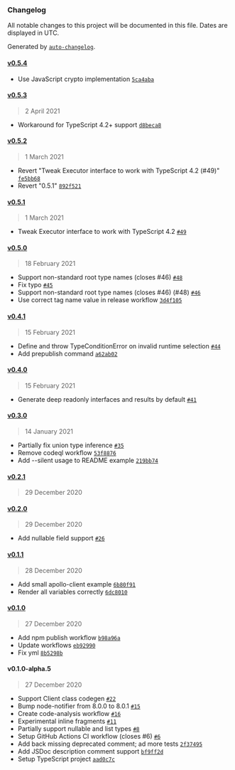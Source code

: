 ### Changelog

All notable changes to this project will be documented in this file. Dates are displayed in UTC.

Generated by [`auto-changelog`](https://github.com/CookPete/auto-changelog).

#### [v0.5.4](https://github.com/timkendall/tql/compare/v0.5.3...v0.5.4)

- Use JavaScript crypto implementation [`5ca4aba`](https://github.com/timkendall/tql/commit/5ca4aba042f3935079fbfe09343881da830de4ec)
#### [v0.5.3](https://github.com/timkendall/tql/compare/v0.5.2...v0.5.3)

> 2 April 2021

- Workaround for TypeScript 4.2+ support [`d8beca8`](https://github.com/timkendall/tql/commit/d8beca8fc59ff1f2cd384dcdbc3e71bdee36d6e8)

#### [v0.5.2](https://github.com/timkendall/tql/compare/v0.5.1...v0.5.2)

> 1 March 2021

- Revert "Tweak Executor interface to work with TypeScript 4.2 (#49)" [`fe5bb68`](https://github.com/timkendall/tql/commit/fe5bb6857fa25d9c044ca896a3993d813203b71d)
- Revert "0.5.1" [`892f521`](https://github.com/timkendall/tql/commit/892f521c3d2fcb211bdc8b7c7fcc5f3a18a218a3)

#### [v0.5.1](https://github.com/timkendall/tql/compare/v0.5.0...v0.5.1)

> 1 March 2021

- Tweak Executor interface to work with TypeScript 4.2 [`#49`](https://github.com/timkendall/tql/pull/49)

#### [v0.5.0](https://github.com/timkendall/tql/compare/v0.4.1...v0.5.0)

> 18 February 2021

- Support non-standard root type names (closes #46) [`#48`](https://github.com/timkendall/tql/pull/48)
- Fix typo [`#45`](https://github.com/timkendall/tql/pull/45)
- Support non-standard root type names (closes #46) (#48) [`#46`](https://github.com/timkendall/tql/issues/46)
- Use correct tag name value in release workflow [`3d4f105`](https://github.com/timkendall/tql/commit/3d4f105358da2488a9818bfaae4166492ed64ae9)

#### [v0.4.1](https://github.com/timkendall/tql/compare/v0.4.0...v0.4.1)

> 15 February 2021

- Define and throw TypeConditionError on invalid runtime selection [`#44`](https://github.com/timkendall/tql/pull/44)
- Add prepublish command [`a62ab02`](https://github.com/timkendall/tql/commit/a62ab023d04a23c7d910f1a619d58aeef9c64772)

#### [v0.4.0](https://github.com/timkendall/tql/compare/v0.3.0...v0.4.0)

> 15 February 2021

- Generate deep readonly interfaces and results by default [`#41`](https://github.com/timkendall/tql/pull/41)

#### [v0.3.0](https://github.com/timkendall/tql/compare/v0.2.1...v0.3.0)

> 14 January 2021

- Partially fix union type inference [`#35`](https://github.com/timkendall/tql/pull/35)
- Remove codeql workflow [`53f8876`](https://github.com/timkendall/tql/commit/53f8876fa509d3f6d86852e9d1642cfad383d734)
- Add --silent usage to README example [`219bb74`](https://github.com/timkendall/tql/commit/219bb74961286bd9210ae95e3f98e7a2260ec9bb)

#### [v0.2.1](https://github.com/timkendall/tql/compare/v0.2.0...v0.2.1)

> 29 December 2020

#### [v0.2.0](https://github.com/timkendall/tql/compare/v0.1.1...v0.2.0)

> 29 December 2020

- Add nullable field support [`#26`](https://github.com/timkendall/tql/pull/26)

#### [v0.1.1](https://github.com/timkendall/tql/compare/v0.1.0...v0.1.1)

> 28 December 2020

- Add small apollo-client example [`6b80f91`](https://github.com/timkendall/tql/commit/6b80f912467ea6f7f4ae18f3baaa7d96fe5f401f)
- Render all variables correctly [`6dc8010`](https://github.com/timkendall/tql/commit/6dc8010b91630652b96c57590c2c64cb1def9896)

#### [v0.1.0](https://github.com/timkendall/tql/compare/v0.1.0-alpha.5...v0.1.0)

> 27 December 2020

- Add npm publish workflow [`b98a96a`](https://github.com/timkendall/tql/commit/b98a96a6ebdf67cd36173efc3ae34933b970fc53)
- Update workflows [`eb92990`](https://github.com/timkendall/tql/commit/eb92990e5420ef60476072debfdd87a178d2335d)
- Fix yml [`8b5298b`](https://github.com/timkendall/tql/commit/8b5298b6275e4cd9b34290809d7bf3d1079089ef)

#### v0.1.0-alpha.5

> 27 December 2020

- Support Client class codegen [`#22`](https://github.com/timkendall/tql/pull/22)
- Bump node-notifier from 8.0.0 to 8.0.1 [`#15`](https://github.com/timkendall/tql/pull/15)
- Create code-analysis workflow [`#16`](https://github.com/timkendall/tql/pull/16)
- Experimental inline fragments [`#11`](https://github.com/timkendall/tql/pull/11)
- Partially support nullable and list types [`#8`](https://github.com/timkendall/tql/pull/8)
- Setup GitHub Actions CI workflow (closes #6) [`#6`](https://github.com/timkendall/tql/issues/6)
- Add back missing deprecated comment; ad more tests [`2f37495`](https://github.com/timkendall/tql/commit/2f374950e95ec7066537d19b94ee65117336cc4e)
- Add JSDoc description comment support [`bf9ff2d`](https://github.com/timkendall/tql/commit/bf9ff2de88e00de857fefd61e6f4181f1e857ffb)
- Setup TypeScript project [`aad0c7c`](https://github.com/timkendall/tql/commit/aad0c7c26d63b05061b46c9e0d20adcac29a5c01)
